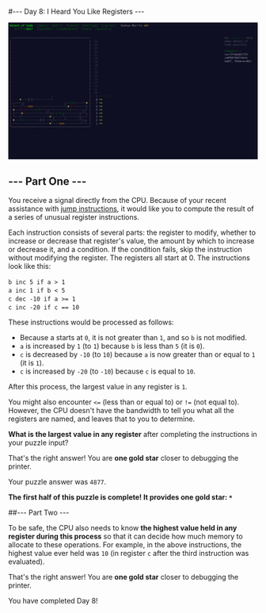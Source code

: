 #--- Day 8: I Heard You Like Registers ---

![Advent Calendar Day 8][calendar]

## --- Part One ---

You receive a signal directly from the CPU. Because of your recent assistance with [jump instructions](http://adventofcode.com/2017/day/5), it would like you to compute the result of a series of unusual register instructions.

Each instruction consists of several parts: the register to modify, whether to increase or decrease that register's value, the amount by which to increase or decrease it, and a condition. If the condition fails, skip the instruction without modifying the register. The registers all start at 0. The instructions look like this:

`b inc 5 if a > 1`<br/>
`a inc 1 if b < 5`<br/>
`c dec -10 if a >= 1`<br/>
`c inc -20 if c == 10`<br/>

These instructions would be processed as follows:

- Because a starts at `0`, it is not greater than `1`, and so `b` is not modified.
- `a` is increased by `1` (to `1`) because `b` is less than `5` (it is `0`).
- `c` is decreased by `-10` (to `10`) because `a` is now greater than or equal to `1` (it is `1`).
- `c` is increased by `-20` (to `-10`) because `c` is equal to `10`.

After this process, the largest value in any register is `1`.

You might also encounter `<=` (less than or equal to) or `!=` (not equal to). However, the CPU doesn't have the bandwidth to tell you what all the registers are named, and leaves that to you to determine.

**What is the largest value in any register** after completing the instructions in your puzzle input?

That's the right answer! You are **one gold star** closer to debugging the printer.

Your puzzle answer was `4877`.

**The first half of this puzzle is complete! It provides one gold star: `*`**

##--- Part Two ---

To be safe, the CPU also needs to know **the highest value held in any register during this process** so that it can decide how much memory to allocate to these operations. For example, in the above instructions, the highest value ever held was `10` (in register `c` after the third instruction was evaluated).

That's the right answer! You are **one gold star** closer to debugging the printer.

You have completed Day 8!

[calendar]: https://github.com/JoshuaMorris/advent-of-code/raw/master/2017/08/advent-day-8.png "Advent of Code Day 8"
